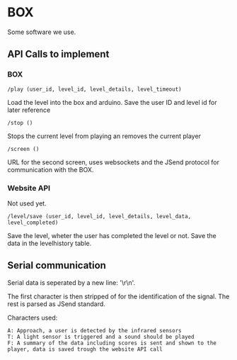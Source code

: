 # BOX

Some software we use.

## API Calls to implement

### BOX 

	/play (user_id, level_id, level_details, level_timeout)

Load the level into the box and arduino. Save the user ID and level id for later reference

	/stop ()

Stops the current level from playing an removes the current player 

	/screen ()

URL for the second screen, uses websockets and the JSend protocol for communication with the BOX.

### Website API

Not used yet.

	/level/save (user_id, level_id, level_details, level_data, level_completed)

Save the level, wheter the user has completed the level or not. Save the data in the levelhistory table.

## Serial communication

Serial data is seperated by a new line: '\r\n'.

The first character is then stripped of for the identification of the signal. The rest is parsed as JSend standard. 

Characters used:

	A: Approach, a user is detected by the infrared sensors
	T: A light sensor is triggered and a sound should be played
	F: A summary of the data including scores is sent and shown to the player, data is saved trough the website API call

